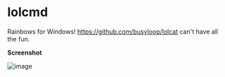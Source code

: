 # lolcmd
Rainbows for Windows! https://github.com/busyloop/lolcat can't have all the fun.

**Screenshot**

![image](https://user-images.githubusercontent.com/574729/27542528-7e8a2624-5a55-11e7-8e95-e22ef5d4bde8.png)
